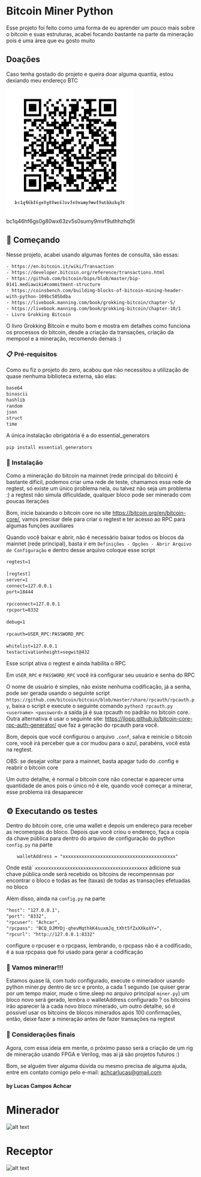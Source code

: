 # Bitcoin Miner Python 

Esse projeto foi feito como uma forma de eu aprender um pouco mais sobre o bitcoin e suas estruturas, acabei focando bastante na parte da mineração 
pois é uma área que eu gosto muito

## Doações

Caso tenha gostado do projeto e queira doar alguma quantia, estou dexiando meu endereço BTC

![bc1q46hf6gs0g80wx63zv5s0sumy9mvf9uthhzhq5t](https://raw.githubusercontent.com/AchcarLucas/bitcoin-miner-python/main/img/btc-qr.png)
</br>
bc1q46hf6gs0g80wx63zv5s0sumy9mvf9uthhzhq5t

## 🚀 Começando

Nesse projeto, acabei usando algumas fontes de consulta, são essas:

```
- https://en.bitcoin.it/wiki/Transaction
- https://developer.bitcoin.org/reference/transactions.html
- https://github.com/bitcoin/bips/blob/master/bip-0141.mediawiki#commitment-structure
- https://coinsbench.com/building-blocks-of-bitcoin-mining-header-with-python-109bc505bdba
- https://livebook.manning.com/book/grokking-bitcoin/chapter-5/
- https://livebook.manning.com/book/grokking-bitcoin/chapter-10/1
- Livro Grokking Bitcoin
```

O livro Grokking Bitcoin e muito bom e mostra em detalhes como funciona os processos do bitcoin, desde a criação da transações, criação da mempool e a mineração, recomendo demais :)

### 📋 Pré-requisitos

Como eu fiz o projeto do zero, acabou que não necessitou a utilização de quase nenhuma biblioteca externa, são elas:

```
base64
binascii
hashlib
random
json
struct
time
```

A única instalação obrigatória é a do essential_generators

```pip install essential_generators```

### 🔧 Instalação

Como a mineração do bitcoin na mainnet (rede principal do bitcoin) é bastante dificil, podemos
criar uma rede de teste, chamamos essa rede de regtest, só existe um único problema nela, ou talvez não seja
um problema :) a regtest não simula dificuldade, qualquer bloco pode ser minerado com poucas iterações

Bom, inicie baixando o bitcoin core no site https://bitcoin.org/en/bitcoin-core/, vamos precisar dele
para criar o regtest e ter acesso ao RPC para algumas funções auxiliares

Quando você baixar e abrir, não é necessário baixar todos os blocos da mainnet (rede principal),
basta ir em ```Definições - Opções - Abrir Arquivo de Configuração``` e dentro desse arquivo
coloque esse script

```
regtest=1

[regtest]
server=1
connect=127.0.0.1
port=18444

rpcconnect=127.0.0.1
rpcport=8332

debug=1

rpcauth=USER_RPC:PASSWORD_RPC

whitelist=127.0.0.1
testactivationheight=segwit@432
```

Esse script ativa o regtest e ainda habilita o RPC

Em ```USER_RPC``` e ```PASSWORD_RPC``` você irá configurar seu usuário e senha do RPC

O nome de usuário é simples, não existe nenhuma codificação, já a senha, pode ser gerada usando o seguinte script ```https://github.com/bitcoin/bitcoin/blob/master/share/rpcauth/rpcauth.py```,
baixa o script e execute o seguinte comando ```python3 rpcauth.py <username> <password>``` a saída já é sua rpcauth no padrão no bitcoin core.
Outra alternativa é usar o seguinte site: https://jlopp.github.io/bitcoin-core-rpc-auth-generator/ que faz a geração do rpcauth para você.

Bom, depois que você configurou o arquivo ```.conf```, salva e reinicie o bitcoin core, você irá perceber que a cor mudou para o azul, parabéns, você está na regtest.

OBS: se desejar voltar para a mainnet, basta apagar tudo do .config e reabrir o bitcoin core

Um outro detalhe, é normal o bitcoin core não conectar e aparecer uma quantidade de anos pois o único nó é ele, quando você começar a minerar, esse problema irá desaparecer

## ⚙️ Executando os testes

Dentro do bitcoin core, crie uma wallet e depois um endereço para receber as recomenpas do bloco. Depois que você criou o endereço, faça a copia da chave pública para dentro do arquivo de configuração do python ```config.py``` na parte

```
    walletAddress = "xxxxxxxxxxxxxxxxxxxxxxxxxxxxxxxxxxxxxxxxxx" 
```

Onde está` ```xxxxxxxxxxxxxxxxxxxxxxxxxxxxxxxxxxxxxxxxxx``` adicione sua chave pública onde será recebido os bitcoins de recompennsas por encontrar o bloco e todas as fee (taxas) de todas as transações efetuadas no bloco

Além disso, ainda na ```config.py``` na parte

``` 
"host": "127.0.0.1",
"port": "8332",
"rpcuser": "Achcar",
"rpcpass": "BCQ_DJMYDj-qhevMqthkK4suxmJq_tXht5fZxXXkoXY=",
"rpcurl": "http://127.0.0.1:8332"
```

configure o rpcuser e o rpcpass, lembrando, o rpcpass não é a codificado, é a sua rpcpass que foi usado para gerar a codificação

### 🔩 Vamos minerar!!!

Estamos quase lá, com tudo configurado, execute o mineradoor usando python miner.py dentro de src e pronto, a cada 1 segundo (se quiser gerar por um tempo maior, mude o time.sleep no arquivo principal ```miner.py```) um bloco novo será gerado, lembra o walletAddress configurado ? os bitcoins irão aparecer lá a cada novo bloco minerado, um outro detalhe, só é possível usar os bitcoins de blocos minerados após 100 confirmações, então, deixe fazer a mineração antes de fazer transações na regtest

### 👀 Considerações finais

Agora, com essa ideia em mente, o próximo passo será a criação de um rig de mineração usando FPGA e Verilog, mas ai já são projetos futuros :)

Bom, se alguém tiver alguma dúvida ou mesmo precisa de alguma ajuda, entre em contato comigo pelo e-mail: achcarlucas@gmail.com

#### by Lucas Campos Achcar

# Minerador
![alt text](https://raw.githubusercontent.com/AchcarLucas/bitcoin-miner-python/main/img/minerando.png)

# Receptor
![alt text](https://raw.githubusercontent.com/AchcarLucas/bitcoin-miner-python/main/img/receptor.png)
